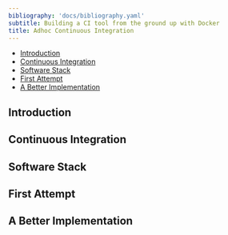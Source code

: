 ```yaml
---
bibliography: 'docs/bibliography.yaml'
subtitle: Building a CI tool from the ground up with Docker
title: Adhoc Continuous Integration
---
```


-   [Introduction](#introduction)
-   [Continuous Integration](#continuous-integration)
-   [Software Stack](#software-stack)
-   [First Attempt](#first-attempt)
-   [A Better Implementation](#a-better-implementation)

Introduction
------------

Continuous Integration
----------------------

Software Stack
--------------

First Attempt
-------------

A Better Implementation
-----------------------
